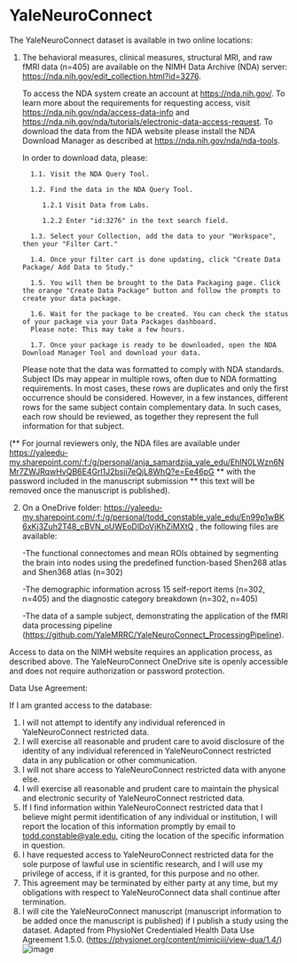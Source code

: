 # YaleNeuroConnect

The YaleNeuroConnect dataset is available in two online locations: 

1) The behavioral measures, clinical measures, structural MRI, and raw fMRI data (n=405) are available on the NIMH Data Archive (NDA) server: https://nda.nih.gov/edit_collection.html?id=3276.

   To access the NDA system create an account at https://nda.nih.gov/. To learn more about the requirements for requesting access, visit https://nda.nih.gov/nda/access-data-info and https://nda.nih.gov/nda/tutorials/electronic-data-access-request. To download the data from the NDA website please install the NDA Download Manager as described at https://nda.nih.gov/nda/nda-tools.

   In order to download data, please:

         1.1. Visit the NDA Query Tool.

         1.2. Find the data in the NDA Query Tool.

            1.2.1 Visit Data from Labs.
   
            1.2.2 Enter "id:3276" in the text search field.
   
         1.3. Select your Collection, add the data to your "Workspace", then your "Filter Cart."

         1.4. Once your filter cart is done updating, click "Create Data Package/ Add Data to Study."

         1.5. You will then be brought to the Data Packaging page. Click the orange "Create Data Package" button and follow the prompts to create your data package.

         1.6. Wait for the package to be created. You can check the status of your package via your Data Packages dashboard.
         Please note: This may take a few hours. 
   
         1.7. Once your package is ready to be downloaded, open the NDA Download Manager Tool and download your data.

   Please note that the data was formatted to comply with NDA standards. Subject IDs may appear in multiple rows, often due to NDA formatting requirements. In most cases, these rows are duplicates and only the first occurrence should be considered. However, in a few instances, different rows for the same subject contain complementary data. In such cases, each row should be reviewed, as together they represent the full information for that subject.

(** For journal reviewers only, the NDA files are available under https://yaleedu-my.sharepoint.com/:f:/g/personal/anja_samardzija_yale_edu/EhIN0LWzn6NMr7ZWJRqwHvQB6E4Grl1J2bsji7eQjL8WhQ?e=Ee46pG ** with the password included in the manuscript submission ** this text will be removed once the manuscript is published). 


2) On a OneDrive folder:
   https://yaleedu-my.sharepoint.com/:f:/g/personal/todd_constable_yale_edu/En99p1wBK6xKj3Zuh2T48_cBVN_oUWEoDlDoVjKhZiMXtQ , the following files are available:
   
      -The functional connectomes and mean ROIs obtained by segmenting the brain into nodes using the predefined function-based Shen268 atlas and Shen368 atlas (n=302)

      -The demographic information across 15 self-report items (n=302, n=405) and the diagnostic category breakdown (n=302, n=405)
   
      -The data of a sample subject, demonstrating the application of the fMRI data processing pipeline (https://github.com/YaleMRRC/YaleNeuroConnect_ProcessingPipeline).










Access to data on the NIMH website requires an application process, as described above. The YaleNeuroConnect OneDrive site is openly accessible and does not require authorization or password protection.




Data Use Agreement: 

If I am granted access to the database:
1.	I will not attempt to identify any individual referenced in YaleNeuroConnect restricted data.
2.	I will exercise all reasonable and prudent care to avoid disclosure of the identity of any individual referenced in YaleNeuroConnect restricted data in any publication or other communication.
3.	I will not share access to YaleNeuroConnect restricted data with anyone else.
4.	I will exercise all reasonable and prudent care to maintain the physical and electronic security of YaleNeuroConnect restricted data.
5.	If I find information within YaleNeuroConnect restricted data that I believe might permit identification of any individual or institution, I will report the location of this information promptly by email to todd.constable@yale.edu, citing the location of the specific information in question.
6.	I have requested access to YaleNeuroConnect restricted data for the sole purpose of lawful use in scientific research, and I will use my privilege of access, if it is granted, for this purpose and no other.
7.	This agreement may be terminated by either party at any time, but my obligations with respect to YaleNeuroConnect data shall continue after termination. 
8.	I will cite the YaleNeuroConnect manuscript (manuscript information to be added once the manuscript is published) if I publish a study using the dataset. 
Adapted from PhysioNet Credentialed Health Data Use Agreement 1.5.0. (https://physionet.org/content/mimiciii/view-dua/1.4/) 
![image](https://github.com/user-attachments/assets/61ddb2e8-ade8-4e95-8b5a-614414a3f88c)










